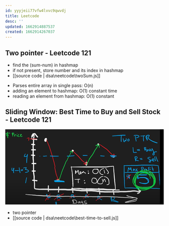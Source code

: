 ```yaml
---
id: yyyjeii77vfw4lvvc9qwvdj
title: Leetcode
desc: ''
updated: 1662914887537
created: 1662914267037
---
```


## Two pointer - Leetcode 121

- find the (sum-num) in hashmap
- if not present, store number and its index in hashmap
- [[source code | dsa\neetcode\twoSum.js]]
* Parses entire array in single pass: O(n)
* adding an element to hashmap: O(1) constant time
* reading an element from hashmap: O(1) constant
    
## Sliding Window: Best Time to Buy and Sell Stock - Leetcode 121

![](/assets/images/2022-09-11-22-17-37.png)
- two pointer
- [[source code | dsa\neetcode\best-time-to-sell.js]]